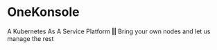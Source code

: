 # OneKonsole
A Kubernetes As A Service Platform **||** Bring your own nodes and let us manage the rest
